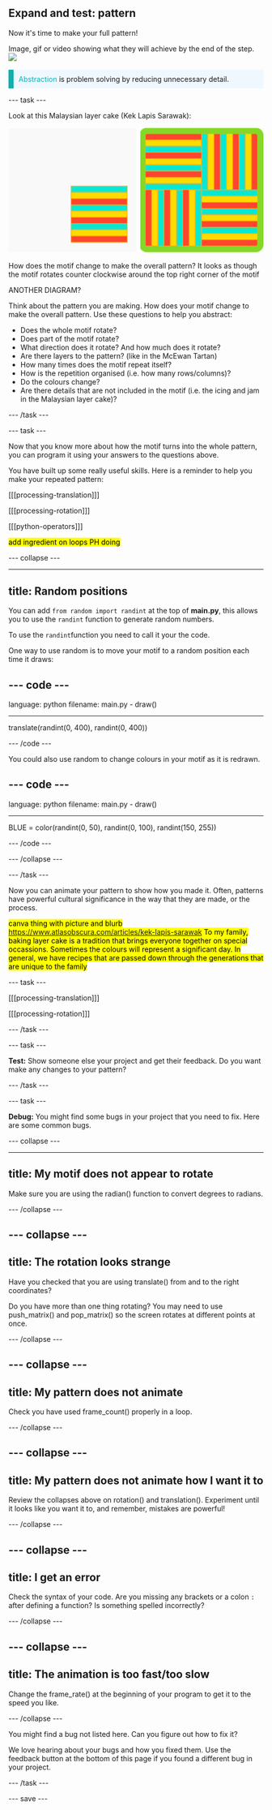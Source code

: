 ## Expand and test: pattern

Now it's time to make your full pattern!

Image, gif or video showing what they will achieve by the end of the step. ![](images/image.png)

<p style="border-left: solid; border-width:10px; border-color: #0faeb0; background-color: aliceblue; padding: 10px;"><span style="color: #0faeb0">Abstraction</span> is problem solving by reducing unnecessary detail. 

</p>

--- task ---

Look at this Malaysian layer cake (Kek Lapis Sarawak):

![The motif from the Kek lapis Sarawak project next to the complete pattern.](images/kek-motif.png)

How does the motif change to make the overall pattern? It looks as though the motif rotates counter clockwise around the top right corner of the motif

ANOTHER DIAGRAM?

Think about the pattern you are making. How does your motif change to make the overall pattern. Use these questions to help you abstract:
- Does the whole motif rotate?
- Does part of the motif rotate?
- What direction does it rotate? And how much does it rotate?
- Are there layers to the pattern? (like in the McEwan Tartan)
- How many times does the motif repeat itself?
- How is the repetition organised (i.e. how many rows/columns)?
- Do the colours change?
- Are there details that are not included in the motif (i.e. the icing and jam in the Malaysian layer cake)?

--- /task ---

--- task ---

Now that you know more about how the motif turns into the whole pattern, you can program it using your answers to the questions above.

You have built up some really useful skills. Here is a reminder to help you make your repeated pattern: 

[[[processing-translation]]]

[[[processing-rotation]]]

[[[python-operators]]]

<mark>add ingredient on loops PH doing </mark>


--- collapse ---

---
title: Random positions
---

You can add `from random import randint` at the top of **main.py**, this allows you to use the `randint` function to generate random numbers.

To use the `randint`function you need to call it your the code. 

One way to use random is to move your motif to a random position each time it draws:

--- code ---
---
language: python
filename: main.py - draw()

---

translate(randint(0, 400), randint(0, 400))

--- /code ---

You could also use random to change colours in your motif as it is redrawn. 

--- code ---
---
language: python
filename: main.py - draw()

---

BLUE = color(randint(0, 50), randint(0, 100), randint(150, 255))

--- /code ---

--- /collapse ---

--- /task ---

Now you can animate your pattern to show how you made it. Often, patterns have powerful cultural significance in the way that they are made, or the process.

<mark>canva thing with picture and blurb https://www.atlasobscura.com/articles/kek-lapis-sarawak To my family, baking layer cake is a tradition that brings everyone together on special occassions. Sometimes the colours will represent a significant day. In general, we have recipes that are passed down through the generations that are unique to the family</mark>

--- task ---

[[[processing-translation]]]

[[[processing-rotation]]]

--- /task ---


--- task ---

**Test:** Show someone else your project and get their feedback. Do you want make any changes to your pattern? 

--- /task ---

--- task ---

**Debug:** You might find some bugs in your project that you need to fix. Here are some common bugs.

--- collapse ---

---
title: My motif does not appear to rotate
---

Make sure you are using the radian() function to convert degrees to radians.

--- /collapse ---

--- collapse ---
---
title: The rotation looks strange
---

Have you checked that you are using translate() from and to the right coordinates? 

Do you have more than one thing rotating? You may need to use push_matrix() and pop_matrix() so the screen rotates at different points at once.

--- /collapse ---

--- collapse ---
---
title: My pattern does not animate
---

Check you have used frame_count() properly in a loop.

--- /collapse ---

--- collapse ---
---
title: My pattern does not animate how I want it to
---

Review the collapses above on rotation() and translation(). Experiment until it looks like you want it to, and remember, mistakes are powerful!

--- /collapse ---

--- collapse ---
---
title: I get an error
---

Check the syntax of your code. Are you missing any brackets or a colon `:` after defining a function? Is something spelled incorrectly?

--- /collapse ---

--- collapse ---
---
title: The animation is too fast/too slow
---

Change the frame_rate() at the beginning of your program to get it to the speed you like.

--- /collapse ---

You might find a bug not listed here. Can you figure out how to fix it?

We love hearing about your bugs and how you fixed them. Use the feedback button at the bottom of this page if you found a different bug in your project.

--- /task ---


--- save ---
